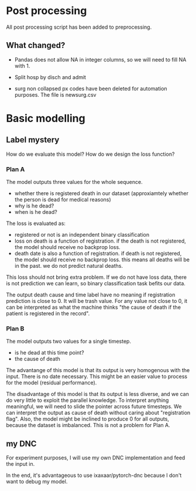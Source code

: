 # Post processing 
All post processing script has been added to preprocessing.

## What changed?
* Pandas does not allow NA in integer columns, so we will need to fill NA with 1.

* Split hosp by disch and admit

* surg non collapsed px codes have been deleted for automation purposes. The file is newsurg.csv

# Basic modelling
## Label mystery
How do we evaluate this model? How do we design the loss function?
### Plan A
The model outputs three values for the whole sequence.

* whether there is registered death in our dataset (approxiamtely whether the person is dead for medical reasons)
* why is he dead?
* when is he dead?

The loss is evaluated as:
* registered or not is an independent binary classification
* loss on death is a function of registration. if the death is not registered, the model should receive no backprop loss.
* death date is also a function of registration. if death is not registered, the model should receive no backprop loss. this means all deaths will be in the past. we do not predict natural deaths.

This loss should not bring extra problem. If we do not have loss data, there is not prediction we can learn, so binary classification task befits our data.

The output death cause and time label have no meaning if registration prediction is close to 0. It will be trash value. For any value not close to 0, it can be interpreted as what the machine thinks "the cause of death if the patient is registered in the record".

### Plan B
The model outputs two values for a single timestep.

* is he dead at this time point?
* the cause of death

The advantange of this model is that its output is very homogenous with the input. There is no date necessary. This might be an easier value to process for the model (residual performance).

The disadvantage of this model is that its output is less diverse, and we can do very little to exploit the parallel knowledge. To interpret anything meaningful, we will need to slide the pointer across future timesteps. We can interpret the output as cause of death without caring about "registration flag". Also, the model might be inclined to produce 0 for all outputs, because the dataset is imbalanced. This is not a problem for Plan A.

## my DNC
For experiment purposes, I will use my own DNC implementation and feed the input in.

In the end, it's advantageous to use ixaxaar/pytorch-dnc because I don't want to debug my model.
